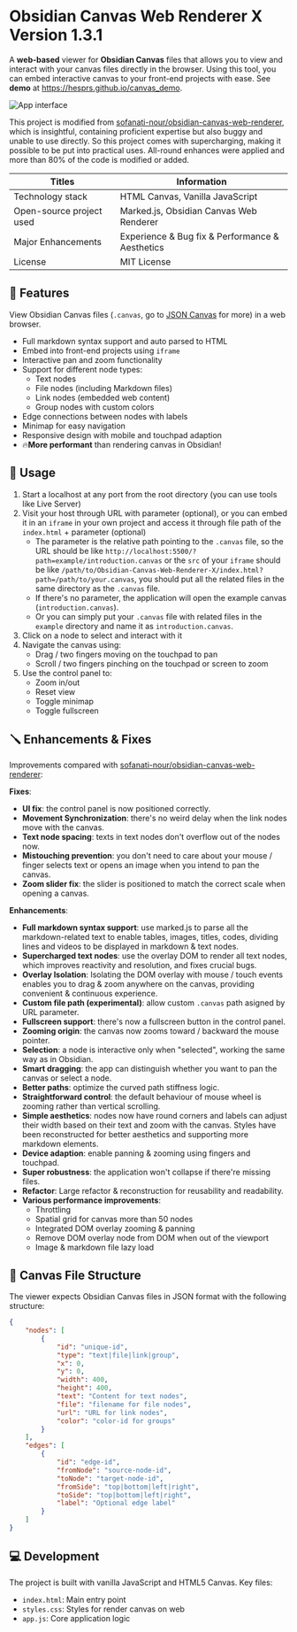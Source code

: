 # Obsidian Canvas Web Renderer X Version 1.3.1

A **web-based** viewer for **Obsidian Canvas** files that allows you to view and interact with your canvas files directly in the browser. Using this tool, you can embed interactive canvas to your front-end projects with ease. See **demo** at https://hesprs.github.io/canvas_demo.

![App interface](https://img1.tucang.cc/api/image/show/72e975b6d6cbd6436300b3d86fe26f91)

This project is modified from [sofanati-nour/obsidian-canvas-web-renderer](https://github.com/sofanati-nour/obsidian-canvas-web-renderer), which is insightful, containing proficient expertise but also buggy and unable to use directly. So this project comes with supercharging, making it possible to be put into practical uses. All-round enhances were applied and more than 80% of the code is modified or added.

| Titles                   | Information                                     |
| ------------------------ | ----------------------------------------------- |
| Technology stack         | HTML Canvas, Vanilla JavaScript                 |
| Open-source project used | Marked.js, Obsidian Canvas Web Renderer         |
| Major Enhancements       | Experience & Bug fix & Performance & Aesthetics |
| License                  | MIT License                                     |

## 🐶 Features

View Obsidian Canvas files (`.canvas`, go to [JSON Canvas](https://jsoncanvas.org/) for more) in a web browser.
- Full markdown syntax support and auto parsed to HTML
- Embed into front-end projects using `iframe`
- Interactive pan and zoom functionality
- Support for different node types:
    - Text nodes
    - File nodes (including Markdown files)
    - Link nodes (embedded web content)
    - Group nodes with custom colors
- Edge connections between nodes with labels
- Minimap for easy navigation
- Responsive design with mobile and touchpad adaption
- 🔥**More performant** than rendering canvas in Obsidian!

## 🔦 Usage

1. Start a localhost at any port from the root directory (you can use tools like Live Server)
2. Visit your host through URL with parameter (optional), or you can embed it in an `iframe` in your own project and access it through file path of the `index.html` + parameter (optional)
    - The parameter is the relative path pointing to the `.canvas` file, so the URL should be like `http://localhost:5500/?path=example/introduction.canvas` or the `src` of your `iframe` should be like `/path/to/Obsidian-Canvas-Web-Renderer-X/index.html?path=/path/to/your.canvas`, you should put all the related files in the same directory as the `.canvas` file.
    - If there's no parameter, the application will open the example canvas (`introduction.canvas`).
    - Or you can simply put your `.canvas` file with related files in the `example` directory and name it as `introduction.canvas`.
3. Click on a node to select and interact with it
4. Navigate the canvas using:
    - Drag / two fingers moving on the touchpad to pan
    - Scroll / two fingers pinching on the touchpad or screen to zoom
5. Use the control panel to:
    - Zoom in/out
    - Reset view
    - Toggle minimap
    - Toggle fullscreen

## 🪛 Enhancements & Fixes

Improvements compared with [sofanati-nour/obsidian-canvas-web-renderer](https://github.com/sofanati-nour/obsidian-canvas-web-renderer):

**Fixes**:
- **UI fix**: the control panel is now positioned correctly.
- **Movement Synchronization**: there's no weird delay when the link nodes move with the canvas.
- **Text node spacing**: texts in text nodes don't overflow out of the nodes now.
- **Mistouching prevention**: you don't need to care about your mouse / finger selects text or opens an image when you intend to pan the canvas.
- **Zoom slider fix**: the slider is positioned to match the correct scale when opening a canvas.

**Enhancements**:
- **Full markdown syntax support**: use marked.js to parse all the markdown-related text to enable tables, images, titles, codes, dividing lines and videos to be displayed in markdown & text nodes.
- **Supercharged text nodes**: use the overlay DOM to render all text nodes, which improves reactivity and resolution, and fixes crucial bugs.
- **Overlay Isolation**: Isolating the DOM overlay with mouse / touch events enables you to drag & zoom anywhere on the canvas, providing convenient & continuous experience.
- **Custom file path (experimental)**: allow custom `.canvas` path asigned by URL parameter.
- **Fullscreen support**: there's now a fullscreen button in the control panel.
- **Zooming origin**: the canvas now zooms toward / backward the mouse pointer.
- **Selection**: a node is interactive only when "selected", working the same way as in Obsidian.
- **Smart dragging**: the app can distinguish whether you want to pan the canvas or select a node.
- **Better paths**: optimize the curved path stiffness logic.
- **Straightforward control**: the default behaviour of mouse wheel is zooming rather than vertical scrolling.
- **Simple aesthetics**: nodes now have round corners and labels can adjust their width based on their text and zoom with the canvas. Styles have been reconstructed for better aesthetics and supporting more markdown elements.
- **Device adaption**: enable panning & zooming using fingers and touchpad.
- **Super robustness**: the application won't collapse if there're missing files.
- **Refactor**: Large refactor & reconstruction for reusability and readability.
- **Various performance improvements**:
    - Throttling
    - Spatial grid for canvas more than 50 nodes
    - Integrated DOM overlay zooming & panning
    - Remove DOM overlay node from DOM when out of the viewport
    - Image & markdown file lazy load

## 📂 Canvas File Structure

The viewer expects Obsidian Canvas files in JSON format with the following structure:

``` JSON
{
    "nodes": [
        {
            "id": "unique-id",
            "type": "text|file|link|group",
            "x": 0,
            "y": 0,
            "width": 400,
            "height": 400,
            "text": "Content for text nodes",
            "file": "filename for file nodes",
            "url": "URL for link nodes",
            "color": "color-id for groups"
        }
    ],
    "edges": [
        {
            "id": "edge-id",
            "fromNode": "source-node-id",
            "toNode": "target-node-id",
            "fromSide": "top|bottom|left|right",
            "toSide": "top|bottom|left|right",
            "label": "Optional edge label"
        }
    ]
}
```

## 💻 Development

The project is built with vanilla JavaScript and HTML5 Canvas. Key files:
- `index.html`: Main entry point
- `styles.css`: Styles for render canvas on web
- `app.js`: Core application logic